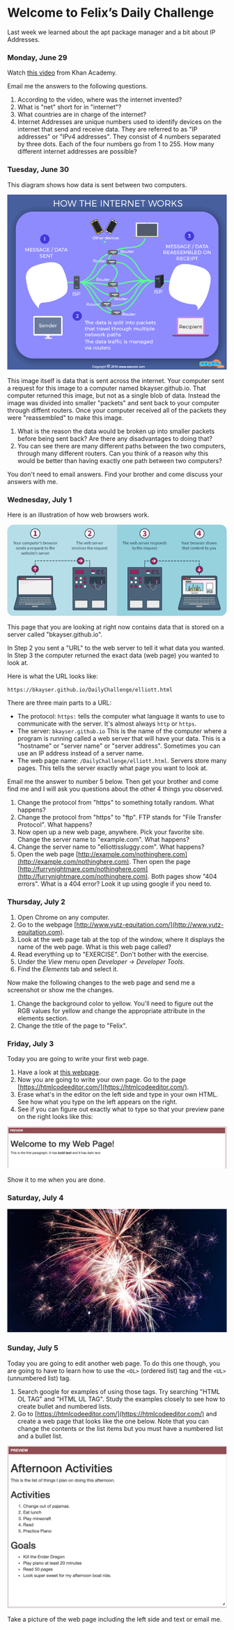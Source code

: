 # Welcome to Felix’s Daily Challenge

Last week we learned about the apt package manager and a bit about IP Addresses.

### Monday, June 29

Watch [this video](https://www.khanacademy.org/computing/computer-science/computers-and-internet-code-org/internet-works-intro/v/what-is-the-internet) from Khan Academy.

Email me the answers to the following questions.

1. According to the video, where was the internet invented?
2. What is "net" short for in "internet"?
3. What countries are in charge of the internet?
4. Internet Addresses are unique numbers used to identify devices on the internet that send and receive data.  They are referred to as "IP addresses" or "IPv4 addresses". They consist of 4 numbers separated by three dots. Each of the four numbers go from 1 to 255.  How many different internet addresses are possible?


### Tuesday, June 30

This diagram shows how data is sent between two computers. 

![How it works](images/MOC_GIFO_INTERNET.gif)

This image itself is data that is sent across the internet.  Your
computer sent a request for this image to a computer named
bkayser.github.io.  That computer returned this image, but not as a
single blob of data.  Instead the image was divided into smaller
"packets" and sent back to your computer through diffent routers.
Once your computer received all of the packets they were "reassembled"
to make this image.

1. What is the reason the data would be broken up into smaller packets before being sent back?  Are there any disadvantages to doing that?
2. You can see there are many different paths between the two computers, through many different routers.  Can you think of a reason why this would be better than having exactly one path between two computers?

You don't need to email answers.  Find your brother and come discuss your answers with me.


### Wednesday, July 1

Here is an illustration of how web browsers work.

![How web servers work](images/how-web-hosting-works.png)

This page that you are looking at right now contains data that is stored on a server called "bkayser.github.io".

In Step 2 you sent a "URL" to the web server to tell it what data you wanted.  In Step 3 the computer returned the exact data (web page) you wanted to look at.

Here is what the URL looks like:

    https://bkayser.github.io/DailyChallenge/elliott.html

There are three main parts to a URL:

* The protocol: `https:` tells the computer what language it wants to use to communicate with the server.  It's almost always `http` or `https`.
* The server: `bkayser.github.io`  This is the name of the computer where a program is running called a web server that will have your data.  This is a "hostname" or "server name" or "server address".  Sometimes you can use an IP address instead of a server name.
* The web page name: `/DailyChallenge/elliott.html`.  Servers store many pages.  This tells the server exactly what page you want to look at.

Email me the answer to number 5 below.  Then get your brother and come find me and I will ask you questions about the other 4 things you observed.

1. Change the protocol from "https" to something totally random.  What happens?
2. Change the protocol from "https" to "ftp".  FTP stands for "File Transfer Protocol".  What happens?
3. Now open up a new web page, anywhere.  Pick your favorite site.  Change the server name to "example.com".  What happens?
4. Change the server name to "elliottissluggy.com".  What happens?
5. Open the web page [http://example.com/nothinghere.com](http://example.com/nothinghere.com).  Then open the page [http://furrynightmare.com/nothinghere.com](http://furrynightmare.com/nothinghere.com).  Both pages show "404 errors".  What is a 404 error?  Look it up using google if you need to.



### Thursday, July 2

1. Open Chrome on any computer.
2. Go to the webpage [http://www.yutz-equitation.com/](http://www.yutz-equitation.com).
3. Look at the web page tab at the top of the window, where it displays the name of the web page.  What is this web page called?
3. Read everything up to "EXERCISE".  Don't bother with the exercise.
4. Under the *View* menu open *Developer -> Developer Tools*.
5. Find the *Elements* tab and select it.

Now make the following changes to the web page and send me a screenshot or show me the changes.

1. Change the background color to yellow.  You'll need to figure out the RGB values for yellow and change the appropriate attribute in the elements section.
2. Change the title of the page to "Felix".


### Friday, July 3

Today you are going to write your first web page.

1. Have a look at [this webpage](sample.html).
2. Now you are going to write your own page.  Go to the page [https://htmlcodeeditor.com/](https://htmlcodeeditor.com/).
3. Erase what's in the editor on the left side and type in your own HTML.  See how what you type on the left appears on the right.
4. See if you can figure out exactly what to type so that your preview pane on the right looks like this:

![sample](images/samplepage.jpg)

Show it to me when you are done.

### Saturday, July 4

![Fireworks](images/fireworks.jpeg)

### Sunday, July 5

Today you are going to edit another web page.  To do this one though, you are going to have to learn how to use the `<OL>` (ordered list) tag and the `<UL>` (unnumbered list) tag.

1. Search google for examples of using those tags.  Try searching "HTML OL TAG" and "HTML UL TAG".  Study the examples closely to see how to create bullet and numbered lists.
2. Go to [https://htmlcodeeditor.com/](https://htmlcodeeditor.com/) and create a web page that looks like the one below.  Note that you can change the contents or the list items but you must have a numbered list and a bullet list.

![Example](images/tasks.png)

Take a picture of the web page including the left side and text or email me.

